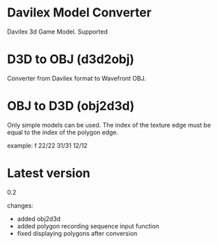 # Davilex Model Converter
Davilex 3d Game Model. Supported
# D3D to OBJ (d3d2obj)
Converter from Davilex format to Wavefront OBJ.
# OBJ to D3D (obj2d3d)
Only simple models can be used. The index of the texture edge must be equal to the index of the polygon edge.

example: f 22/22 31/31 12/12
# Latest version
0.2

changes:
- added obj2d3d
- added polygon recording sequence input function
- fixed displaying polygons after conversion
